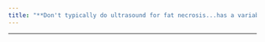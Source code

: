 ```yaml
---
title: "**Don't typically do ultrasound for fat necrosis...has a variable u/s appearance"
---
```

***

